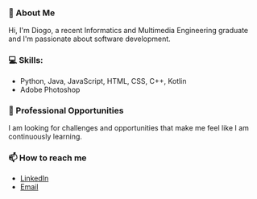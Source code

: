 ### 🚀 About Me
Hi, I'm Diogo, a recent Informatics and Multimedia Engineering graduate and I'm passionate about software development.

### 💻 Skills:
- Python, Java, JavaScript, HTML, CSS, C++, Kotlin
- Adobe Photoshop

### 💼 Professional Opportunities
I am looking for challenges and opportunities that make me feel like I am continuously learning.

### 📫 How to reach me
- [LinkedIn](https://www.linkedin.com/in/diogo-saraiva-17154714b/)
- [Email](mailto:dmcs1906@gmail.com)
